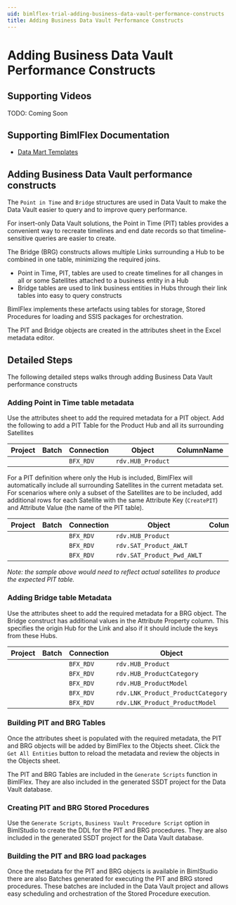 ```yaml
---
uid: bimlflex-trial-adding-business-data-vault-performance-constructs
title: Adding Business Data Vault Performance Constructs
---
```

# Adding Business Data Vault Performance Constructs

## Supporting Videos

TODO: Coming Soon

## Supporting BimlFlex Documentation

- [Data Mart Templates](../user-guide/data-mart-templates.md)

## Adding Business Data Vault performance constructs

The `Point in Time` and `Bridge` structures are used in Data Vault to make the Data Vault easier to query and to improve query performance.

For insert-only Data Vault solutions, the Point in Time (PIT) tables provides a convenient way to recreate timelines and end date records so that timeline-sensitive queries are easier to create.

The Bridge (BRG) constructs allows multiple Links surrounding a Hub to be combined in one table, minimizing the required joins.

- Point in Time, PIT, tables are used to create timelines for all changes in all or some Satellites attached to a business entity in a Hub
- Bridge tables are used to link business entities in Hubs through their link tables into easy to query constructs

BimlFlex implements these artefacts using tables for storage, Stored Procedures for loading and SSIS packages for orchestration.

The PIT and Bridge objects are created in the attributes sheet in the Excel metadata editor.

## Detailed Steps

The following detailed steps walks through adding Business Data Vault performance constructs

### Adding Point in Time table metadata

Use the attributes sheet to add the required metadata for a PIT object. Add the following to add a PIT Table for the Product Hub and all its surrounding Satellites

| Project | Batch | Connection | Object            | ColumnName | AttributeKey | AttributeValue |
| ------- | ----- | ---------- | ------            | ---------- | ------------ | -------------- |
|         |       | `BFX_RDV`  | `rdv.HUB_Product` |            | `CreatePIT`  | `PIT_Product`  |

For a PIT definition where only the Hub is included, BimlFlex will automatically include all surrounding Satellites in the current metadata set. For scenarios where only a subset of the Satellites are to be included, add additional rows for each Satellite with the same Attribute Key (`CreatePIT`) and Attribute Value (the name of the PIT table).

| Project | Batch | Connection | Object            | ColumnName | AttributeKey | AttributeValue |
| ------- | ----- | ---------- | ------            | ---------- | ------------ | -------------- |
|         |       | `BFX_RDV`  | `rdv.HUB_Product` |            | `CreatePIT`  | `PIT_Product`  |
|         |       | `BFX_RDV`  | `rdv.SAT_Product_AWLT` |            | `CreatePIT`  | `PIT_Product`  |
|         |       | `BFX_RDV`  | `rdv.SAT_Product_Pwd_AWLT` |            | `CreatePIT`  | `PIT_Product`  |

*Note: the sample above would need to reflect actual satellites to produce the expected PIT table.*

### Adding Bridge table Metadata

Use the attributes sheet to add the required metadata for a BRG object. The Bridge construct has additional values in the Attribute Property column. This specifies the origin Hub for the Link and also if it should include the keys from these Hubs.

| Project | Batch | Connection | Object            | ColumnName | AttributeKey | AttributeValue | AttributeProperty |
| ------- | ----- | ---------- | ------            | ---------- | ------------ | -------------- | ------------------|
|         |       | `BFX_RDV`  | `rdv.HUB_Product` |            | `CreateBridge`  | `BRG_Product` | `IsPrimaryHub,AddKey` |
|         |       | `BFX_RDV`  | `rdv.HUB_ProductCategory` |            | `CreateBridge`  | `BRG_Product` | `AddKey` |
|         |       | `BFX_RDV`  | `rdv.HUB_ProductModel` |            | `CreateBridge`  | `BRG_Product` | `AddKey` |
|         |       | `BFX_RDV`  | `rdv.LNK_Product_ProductCategory` |            | `CreateBridge`  | `BRG_Product` | |
|         |       | `BFX_RDV`  | `rdv.LNK_Product_ProductModel` |            | `CreateBridge`  | `BRG_Product` | |

### Building PIT and BRG Tables

Once the attributes sheet is populated with the required metadata, the PIT and BRG objects will be added by BimlFlex to the Objects sheet. Click the `Get All Entities` button to reload the metadata and review the objects in the Objects sheet.

The PIT and BRG Tables are included in the `Generate Scripts` function in BimlFlex. They are also included in the generated SSDT project for the Data Vault database.

### Creating PIT and BRG Stored Procedures

Use the `Generate Scripts`, `Business Vault Procedure Script` option in BimlStudio to create the DDL for the PIT and BRG procedures. They are also included in the generated SSDT project for the Data Vault database.

### Building the PIT and BRG load packages

Once the metadata for the PIT and BRG objects is available in BimlStudio there are also Batches generated for executing the PIT and BRG stored procedures. These batches are included in the Data Vault project and allows easy scheduling and orchestration of the Stored Procedure execution.